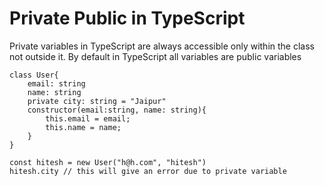 # Private Public in TypeScript

Private variables in TypeScript are always accessible only within the class not outside it.
By default in TypeScript all variables are public variables

    class User{
        email: string
        name: string
        private city: string = "Jaipur"
        constructor(email:string, name: string){
            this.email = email;
            this.name = name;
        }
    }

    const hitesh = new User("h@h.com", "hitesh")
    hitesh.city // this will give an error due to private variable

